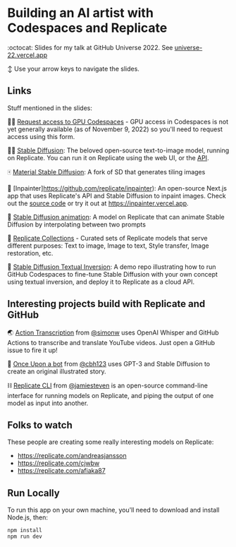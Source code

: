 # Building an AI artist with Codespaces and Replicate

:octocat: Slides for my talk at GitHub Universe 2022. See [universe-22.vercel.app](https://universe-22.vercel.app/)

↕ Use your arrow keys to navigate the slides.

## Links

Stuff mentioned in the slides:

🙏🏼 [Request access to GPU Codespaces](https://github.surveymonkey.com/r/Y75GX9T) - GPU access in Codespaces is not yet generally available (as of November 9, 2022) so you'll need to request access using this form.

👩‍🚀 [Stable Diffusion](https://replicate.com/stability-ai/stable-diffusion): The beloved open-source text-to-image model, running on Replicate. You can run it on Replicate using the web UI, or the [API](https://replicate.com/stability-ai/stable-diffusion/api).

🀄️ [Material Stable Diffusion](https://replicate.com/tommoore515/material_stable_diffusion): A fork of SD that generates tiling images

🎨 [Inpainter]https://github.com/replicate/inpainter): An open-source Next.js app that uses Replicate's API and Stable Diffusion to inpaint images. Check out the [source code](https://github.com/replicate/inpainter) or try it out at https://inpainter.vercel.app.

🍿 [Stable Diffusion animation](https://replicate.com/andreasjansson/stable-diffusion-animation): A model on Replicate that can animate Stable Diffusion by interpolating between two prompts

🧺 [Replicate Collections](https://replicate.com/explore#collections) - Curated sets of Replicate models that serve different purposes: Text to image, Image to text, Style transfer, Image restoration, etc.

📡 [Stable Diffusion Textual Inversion](https://github.com/zeke/replicate-sd-textual-inversion): A demo repo illustrating how to run GitHub Codespaces to fine-tune Stable Diffusion with your own concept using textual inversion, and deploy it to Replicate as a cloud API.

## Interesting projects build with Replicate and GitHub

🌏 [Action Transcription](https://twitter.com/replicatehq/status/1583487370070200321) from [@simonw](https://github.com/simonw) uses OpenAI Whisper and GitHub Actions to transcribe and translate YouTube videos. Just open a GitHub issue to fire it up!

📗 [Once Upon a bot](https://twitter.com/replicatehq/status/1583487241808027649) from [@cbh123](https://github.com/cbh123) uses GPT-3 and Stable Diffusion to create an original illustrated story.

⛓ [Replicate CLI](https://twitter.com/replicatehq/status/1583487311597424640) from [@jamiesteven](https://github.com/jamiesteven) is an open-source command-line interface for running models on Replicate, and piping the output of one model as input into another.

## Folks to watch

These people are creating some really interesting models on Replicate:

- https://replicate.com/andreasjansson
- https://replicate.com/cjwbw
- https://replicate.com/afiaka87

## Run Locally

To run this app on your own machine, you'll need to download and install Node.js, then:

```
npm install
npm run dev
```